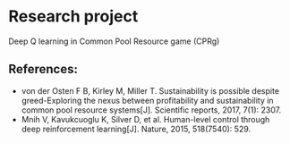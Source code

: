 # Research project
Deep Q learning in Common Pool Resource game (CPRg)

## References:
- von der Osten F B, Kirley M, Miller T. Sustainability is possible despite greed-Exploring the nexus between profitability and sustainability in common pool resource systems[J]. Scientific reports, 2017, 7(1): 2307.
- Mnih V, Kavukcuoglu K, Silver D, et al. Human-level control through deep reinforcement learning[J]. Nature, 2015, 518(7540): 529.